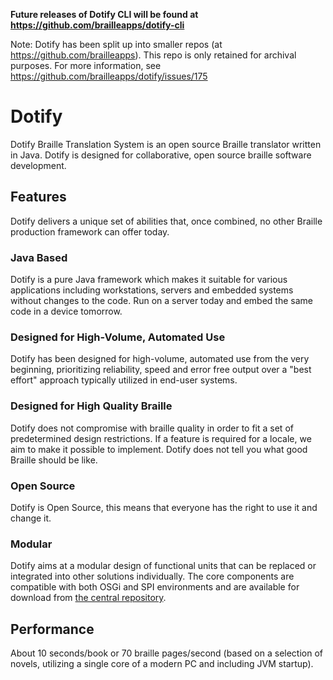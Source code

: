 **Future releases of Dotify CLI will be found at https://github.com/brailleapps/dotify-cli**

Note: Dotify has been split up into smaller repos (at https://github.com/brailleapps). This repo is only retained for archival purposes. For more information, see https://github.com/brailleapps/dotify/issues/175


# Dotify
Dotify Braille Translation System is an open source Braille translator written in Java.  Dotify is designed for collaborative, open source braille software development.

## Features
Dotify delivers a unique set of abilities that, once combined, no other Braille production framework can offer today.

### Java Based
Dotify is a pure Java framework which makes it suitable for various applications including workstations, servers and embedded systems without changes to the code. Run on a server today and embed the same code in a device tomorrow.

### Designed for High-Volume, Automated Use
Dotify has been designed for high-volume, automated use from the very beginning, prioritizing reliability, speed and error free output over a "best effort" approach typically utilized in end-user systems.

### Designed for High Quality Braille
Dotify does not compromise with braille quality in order to fit a set of predetermined design restrictions. If a feature is required for a locale, we aim to make it possible to implement. Dotify does not tell you what good Braille should be like.

### Open Source
Dotify is Open Source, this means that everyone has the right to use it and change it.

### Modular
Dotify aims at a modular design of functional units that can be replaced or integrated into other solutions individually. The core components are compatible with both OSGi and SPI environments and are available for download from [the central repository](http://search.maven.org/#search%7Cga%7C1%7Cg%3A%22org.daisy.dotify%22).

## Performance
About 10 seconds/book or 70 braille pages/second (based on a selection of novels, utilizing a single core of a modern PC and including JVM startup).
